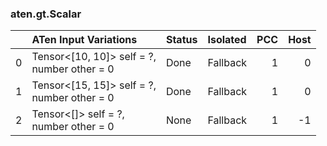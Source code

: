 ### aten.gt.Scalar
|    | ATen Input Variations                          | Status   | Isolated   |   PCC |   Host |
|---:|:-----------------------------------------------|:---------|:-----------|------:|-------:|
|  0 | Tensor<[10, 10]> self = ?,<br>number other = 0 | Done     | Fallback   |     1 |      0 |
|  1 | Tensor<[15, 15]> self = ?,<br>number other = 0 | Done     | Fallback   |     1 |      0 |
|  2 | Tensor<[]> self = ?,<br>number other = 0       | None     | Fallback   |     1 |     -1 |

